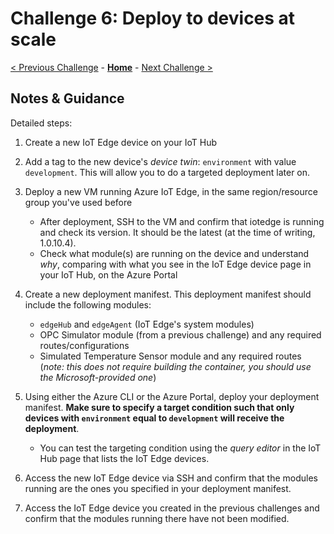 # Challenge 6: Deploy to devices at scale 
[< Previous Challenge](./Challenge-05.md) - **[Home](README.md)** - [Next Challenge >](./Challenge-07.md)
## Notes & Guidance

Detailed steps:

1. Create a new IoT Edge device on your IoT Hub
1. Add a tag to the new device's *device twin*: `environment` with value `development`. This will allow you to do a targeted deployment later on. 
1. Deploy a new VM running Azure IoT Edge, in the same region/resource group you've used before
    - After deployment, SSH to the VM and confirm that iotedge is running and check its version. It should be the latest (at the time of writing, 1.0.10.4).
    - Check what module(s) are running on the device and understand *why*, comparing with what you see in the IoT Edge device page in your IoT Hub, on the Azure Portal
1. Create a new deployment manifest. This deployment manifest should include the following modules:

    - `edgeHub` and `edgeAgent` (IoT Edge's system modules)
    - OPC Simulator module (from a previous challenge) and any required routes/configurations
    - Simulated Temperature Sensor module and any required routes (*note: this does not require building the container, you should use the Microsoft-provided one*)

1. Using either the Azure CLI or the Azure Portal, deploy your deployment manifest. **Make sure to specify a target condition such that only devices with `environment` equal to `development` will receive the deployment**.

    - You can test the targeting condition using the *query editor* in the IoT Hub page that lists the IoT Edge devices.

1. Access the new IoT Edge device via SSH and confirm that the modules running are the ones you specified in your deployment manifest.

1. Access the IoT Edge device you created in the previous challenges and confirm that the modules running there have not been modified.